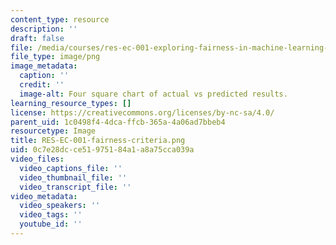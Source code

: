 ```yaml
---
content_type: resource
description: ''
draft: false
file: /media/courses/res-ec-001-exploring-fairness-in-machine-learning-for-international-development-spring-2020/0c7e28dcce51975184a1a8a75cca039a_RES-EC-001-fairness-criteria.png
file_type: image/png
image_metadata:
  caption: ''
  credit: ''
  image-alt: Four square chart of actual vs predicted results.
learning_resource_types: []
license: https://creativecommons.org/licenses/by-nc-sa/4.0/
parent_uid: 1c0498f4-4dca-ffcb-365a-4a06ad7bbeb4
resourcetype: Image
title: RES-EC-001-fairness-criteria.png
uid: 0c7e28dc-ce51-9751-84a1-a8a75cca039a
video_files:
  video_captions_file: ''
  video_thumbnail_file: ''
  video_transcript_file: ''
video_metadata:
  video_speakers: ''
  video_tags: ''
  youtube_id: ''
---
```

